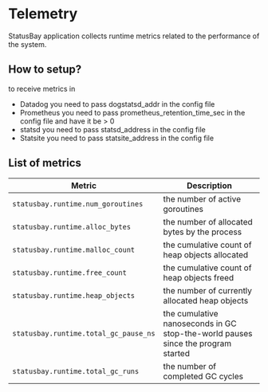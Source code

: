 # Telemetry

StatusBay application collects runtime metrics related to the performance of the system.

## How to setup?

to receive metrics in
* Datadog you need to pass dogstatsd_addr in the config file 
* Prometheus you need to pass prometheus_retention_time_sec in the config file and have it be > 0
* statsd you need to pass statsd_address in the config file
* Statsite you need to pass statsite_address in the config file 

## List of metrics

| Metric                                | Description                                                                       | 
| ------------------------------------- | ----------------------------------------------------------------------------------|  
| `statusbay.runtime.num_goroutines`    | the number of active goroutines                                                   |
| `statusbay.runtime.alloc_bytes`       | the number of allocated bytes by the process                                      |
| `statusbay.runtime.malloc_count`      | the cumulative count of heap objects allocated                                    |
| `statusbay.runtime.free_count`        | the cumulative count of heap objects freed                                        |
| `statusbay.runtime.heap_objects`      | the number of currently allocated heap objects                                    |
| `statusbay.runtime.total_gc_pause_ns` | the cumulative nanoseconds in GC stop-the-world pauses since the program started  |
| `statusbay.runtime.total_gc_runs`     | the number of completed GC cycles                                                 |
